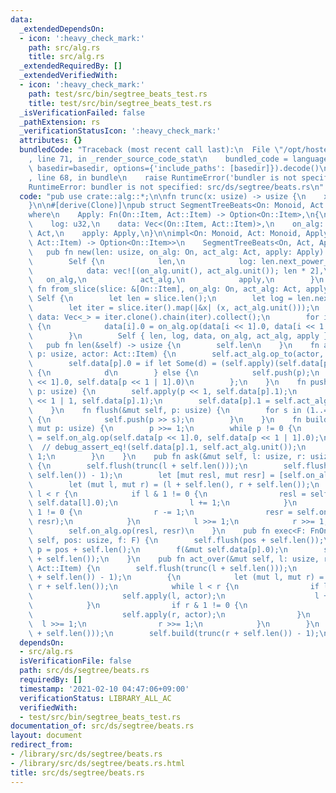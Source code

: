 ```yaml
---
data:
  _extendedDependsOn:
  - icon: ':heavy_check_mark:'
    path: src/alg.rs
    title: src/alg.rs
  _extendedRequiredBy: []
  _extendedVerifiedWith:
  - icon: ':heavy_check_mark:'
    path: test/src/bin/segtree_beats_test.rs
    title: test/src/bin/segtree_beats_test.rs
  _isVerificationFailed: false
  _pathExtension: rs
  _verificationStatusIcon: ':heavy_check_mark:'
  attributes: {}
  bundledCode: "Traceback (most recent call last):\n  File \"/opt/hostedtoolcache/Python/3.9.1/x64/lib/python3.9/site-packages/onlinejudge_verify/documentation/build.py\"\
    , line 71, in _render_source_code_stat\n    bundled_code = language.bundle(stat.path,\
    \ basedir=basedir, options={'include_paths': [basedir]}).decode()\n  File \"/opt/hostedtoolcache/Python/3.9.1/x64/lib/python3.9/site-packages/onlinejudge_verify/languages/user_defined.py\"\
    , line 68, in bundle\n    raise RuntimeError('bundler is not specified: {}'.format(path.as_posix()))\n\
    RuntimeError: bundler is not specified: src/ds/segtree/beats.rs\n"
  code: "pub use crate::alg::*;\n\nfn trunc(x: usize) -> usize {\n    x >> x.trailing_zeros()\n\
    }\n\n#[derive(Clone)]\npub struct SegmentTreeBeats<On: Monoid, Act: Monoid, Apply>\n\
    where\n    Apply: Fn(On::Item, Act::Item) -> Option<On::Item>,\n{\n    len: usize,\n\
    \    log: u32,\n    data: Vec<(On::Item, Act::Item)>,\n    on_alg: On,\n    act_alg:\
    \ Act,\n    apply: Apply,\n}\n\nimpl<On: Monoid, Act: Monoid, Apply: Fn(On::Item,\
    \ Act::Item) -> Option<On::Item>>\n    SegmentTreeBeats<On, Act, Apply>\n{\n \
    \   pub fn new(len: usize, on_alg: On, act_alg: Act, apply: Apply) -> Self {\n\
    \        Self {\n            len,\n            log: len.next_power_of_two().trailing_zeros(),\n\
    \            data: vec![(on_alg.unit(), act_alg.unit()); len * 2],\n         \
    \   on_alg,\n            act_alg,\n            apply,\n        }\n    }\n    pub\
    \ fn from_slice(slice: &[On::Item], on_alg: On, act_alg: Act, apply: Apply) ->\
    \ Self {\n        let len = slice.len();\n        let log = len.next_power_of_two().trailing_zeros();\n\
    \        let iter = slice.iter().map(|&x| (x, act_alg.unit()));\n        let mut\
    \ data: Vec<_> = iter.clone().chain(iter).collect();\n        for i in (1..len).rev()\
    \ {\n            data[i].0 = on_alg.op(data[i << 1].0, data[i << 1 | 1].0);\n\
    \        }\n        Self { len, log, data, on_alg, act_alg, apply }\n    }\n \
    \   pub fn len(&self) -> usize {\n        self.len\n    }\n    fn apply(&mut self,\
    \ p: usize, actor: Act::Item) {\n        self.act_alg.op_to(actor, &mut self.data[p].1);\n\
    \        self.data[p].0 = if let Some(d) = (self.apply)(self.data[p].0, actor)\
    \ {\n            d\n        } else {\n            self.push(p);\n            self.on_alg.op(self.data[p\
    \ << 1].0, self.data[p << 1 | 1].0)\n        };\n    }\n    fn push(&mut self,\
    \ p: usize) {\n        self.apply(p << 1, self.data[p].1);\n        self.apply(p\
    \ << 1 | 1, self.data[p].1);\n        self.data[p].1 = self.act_alg.unit();\n\
    \    }\n    fn flush(&mut self, p: usize) {\n        for s in (1..=self.log).rev()\
    \ {\n            self.push(p >> s);\n        }\n    }\n    fn build(&mut self,\
    \ mut p: usize) {\n        p >>= 1;\n        while p != 0 {\n            self.data[p].0\
    \ = self.on_alg.op(self.data[p << 1].0, self.data[p << 1 | 1].0);\n          \
    \  // debug_assert_eq!(self.data[p].1, self.act_alg.unit());\n            p >>=\
    \ 1;\n        }\n    }\n    pub fn ask(&mut self, l: usize, r: usize) -> On::Item\
    \ {\n        self.flush(trunc(l + self.len()));\n        self.flush(trunc(r +\
    \ self.len()) - 1);\n        let [mut resl, mut resr] = [self.on_alg.unit(); 2];\n\
    \        let (mut l, mut r) = (l + self.len(), r + self.len());\n        while\
    \ l < r {\n            if l & 1 != 0 {\n                resl = self.on_alg.op(resl,\
    \ self.data[l].0);\n                l += 1;\n            }\n            if r &\
    \ 1 != 0 {\n                r -= 1;\n                resr = self.on_alg.op(self.data[r].0,\
    \ resr);\n            }\n            l >>= 1;\n            r >>= 1;\n        }\n\
    \        self.on_alg.op(resl, resr)\n    }\n    pub fn exec<F: FnOnce(&mut On::Item)>(&mut\
    \ self, pos: usize, f: F) {\n        self.flush(pos + self.len());\n        let\
    \ p = pos + self.len();\n        f(&mut self.data[p].0);\n        self.build(pos\
    \ + self.len());\n    }\n    pub fn act_over(&mut self, l: usize, r: usize, actor:\
    \ Act::Item) {\n        self.flush(trunc(l + self.len()));\n        self.flush(trunc(r\
    \ + self.len()) - 1);\n        {\n            let (mut l, mut r) = (l + self.len(),\
    \ r + self.len());\n            while l < r {\n                if l & 1 != 0 {\n\
    \                    self.apply(l, actor);\n                    l += 1;\n    \
    \            }\n                if r & 1 != 0 {\n                    r -= 1;\n\
    \                    self.apply(r, actor);\n                }\n              \
    \  l >>= 1;\n                r >>= 1;\n            }\n        }\n        self.build(trunc(l\
    \ + self.len()));\n        self.build(trunc(r + self.len()) - 1);\n    }\n}\n"
  dependsOn:
  - src/alg.rs
  isVerificationFile: false
  path: src/ds/segtree/beats.rs
  requiredBy: []
  timestamp: '2021-02-10 04:47:06+09:00'
  verificationStatus: LIBRARY_ALL_AC
  verifiedWith:
  - test/src/bin/segtree_beats_test.rs
documentation_of: src/ds/segtree/beats.rs
layout: document
redirect_from:
- /library/src/ds/segtree/beats.rs
- /library/src/ds/segtree/beats.rs.html
title: src/ds/segtree/beats.rs
---
```

